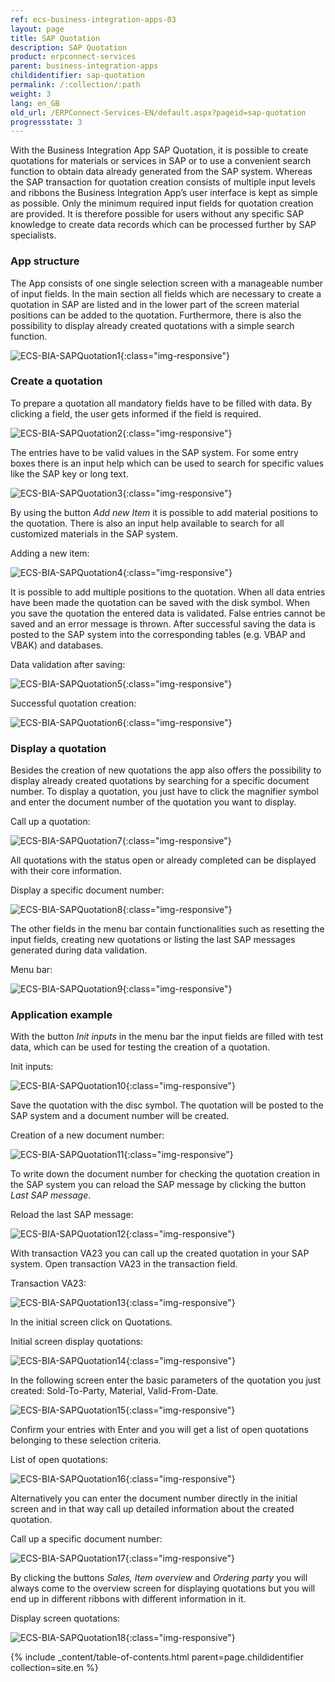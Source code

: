 ```yaml
---
ref: ecs-business-integration-apps-03
layout: page
title: SAP Quotation
description: SAP Quotation
product: erpconnect-services
parent: business-integration-apps
childidentifier: sap-quotation
permalink: /:collection/:path
weight: 3
lang: en_GB
old_url: /ERPConnect-Services-EN/default.aspx?pageid=sap-quotation
progressstate: 3
---
```


With the Business Integration App SAP Quotation, it is possible to create quotations for materials or services in SAP or to use a convenient search function to obtain data already generated from the SAP system. Whereas the SAP transaction for quotation creation consists of multiple input levels and ribbons the Business Integration App’s user interface is kept as simple as possible. Only the minimum required input fields for quotation creation are provided. It is therefore possible for users without any specific SAP knowledge to create data records which can be processed further by SAP specialists. 


### App structure

The App consists of one single selection screen with a manageable number of input fields. In the main section all fields which are necessary to create a quotation in SAP are listed and in the lower part of the screen material positions can be added to the quotation. Furthermore, there is also the possibility to display already created quotations with a simple search function. 

![ECS-BIA-SAPQuotation1](/img/content/ECS-BIA-SAPQuotation1.png){:class="img-responsive"}

### Create a quotation

To prepare a quotation all mandatory fields have to be filled with data. By clicking a field, the user gets informed if the field is required. 

![ECS-BIA-SAPQuotation2](/img/content/ECS-BIA-SAPQuotation2.png){:class="img-responsive"}

The entries have to be valid values in the SAP system. For some entry boxes there is an input help which can be used to search for specific values like the SAP key or long text.

![ECS-BIA-SAPQuotation3](/img/content/ECS-BIA-SAPQuotation3.png){:class="img-responsive"}

By using the button *Add new Item* it is possible to add material positions to the quotation. There is also an input help available to search for all customized materials in the SAP system.  

Adding a new item:

![ECS-BIA-SAPQuotation4](/img/content/ECS-BIA-SAPQuotation4.png){:class="img-responsive"}

It is possible to add multiple positions to the quotation. When all data entries have been made the quotation can be saved with the disk symbol. When you save the quotation the entered data is validated. False entries cannot be saved and an error message is thrown. After successful saving the data is posted to the SAP system into the corresponding tables (e.g. VBAP and VBAK) and databases.    

Data validation after saving:

![ECS-BIA-SAPQuotation5](/img/content/ECS-BIA-SAPQuotation5.png){:class="img-responsive"}

Successful quotation creation:

![ECS-BIA-SAPQuotation6](/img/content/ECS-BIA-SAPQuotation6.png){:class="img-responsive"}

### Display a quotation


Besides the creation of new quotations the app also offers the possibility to display already created quotations by searching for a specific document number. To display a quotation, you just have to click the magnifier symbol and enter the document number of the quotation you want to display.  

Call up a quotation:

![ECS-BIA-SAPQuotation7](/img/content/ECS-BIA-SAPQuotation7.png){:class="img-responsive"}

All quotations with the status open or already completed can be displayed with their core information. 

Display a specific document number:

![ECS-BIA-SAPQuotation8](/img/content/ECS-BIA-SAPQuotation8.png){:class="img-responsive"}

The other fields in the menu bar contain functionalities such as resetting the input fields, creating new quotations or listing the last SAP messages generated during data validation. 

Menu bar:

![ECS-BIA-SAPQuotation9](/img/content/ECS-BIA-SAPQuotation9.png){:class="img-responsive"}

### Application example


With the button *Init inputs* in the menu bar the input fields are filled with test data, which can be used for testing the creation of a quotation.  

Init inputs:

![ECS-BIA-SAPQuotation10](/img/content/ECS-BIA-SAPQuotation10.png){:class="img-responsive"}

Save the quotation with the disc symbol. The quotation will be posted to the SAP system and a document number will be created. 

Creation of a new document number:

![ECS-BIA-SAPQuotation11](/img/content/ECS-BIA-SAPQuotation11.png){:class="img-responsive"}

To write down the document number for checking the quotation creation in the SAP system you can reload the SAP message by clicking the button *Last SAP message*. 

Reload the last SAP message:

![ECS-BIA-SAPQuotation12](/img/content/ECS-BIA-SAPQuotation12.png){:class="img-responsive"}

With transaction VA23 you can call up the created quotation in your SAP system. Open transaction VA23 in the transaction field.

Transaction VA23:


![ECS-BIA-SAPQuotation13](/img/content/ECS-BIA-SAPQuotation13.png){:class="img-responsive"}

In the initial screen click on Quotations.

Initial screen display quotations:

![ECS-BIA-SAPQuotation14](/img/content/ECS-BIA-SAPQuotation14.png){:class="img-responsive"}

In the following screen enter the basic parameters of the quotation you just created: Sold-To-Party, Material, Valid-From-Date. 

![ECS-BIA-SAPQuotation15](/img/content/ECS-BIA-SAPQuotation15.png){:class="img-responsive"}

Confirm your entries with Enter and you will get a list of open quotations belonging to these selection criteria. 

List of open quotations:

![ECS-BIA-SAPQuotation16](/img/content/ECS-BIA-SAPQuotation16.png){:class="img-responsive"}

Alternatively you can enter the document number directly in the initial screen and in that way call up detailed information about the created quotation. 

Call up a specific document number:

![ECS-BIA-SAPQuotation17](/img/content/ECS-BIA-SAPQuotation17.png){:class="img-responsive"}

By clicking the buttons *Sales, Item overview* and *Ordering party* you will always come to the overview screen for displaying quotations but you will end up in different ribbons with different information in it.

Display screen quotations:

![ECS-BIA-SAPQuotation18](/img/content/ECS-BIA-SAPQuotation18.png){:class="img-responsive"}

{% include _content/table-of-contents.html parent=page.childidentifier collection=site.en %}